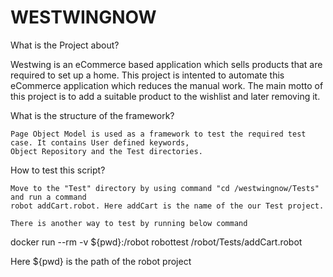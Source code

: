 # WESTWINGNOW
What is the Project about?
   
   Westwing is an eCommerce based application which sells  products that are required to set up a home.
   This project is intented to automate this eCommerce application which reduces the manual work. The main
   motto of this project is to add a suitable product to the wishlist and later removing it.

What is the structure of the framework?

    Page Object Model is used as a framework to test the required test case. It contains User defined keywords,
    Object Repository and the Test directories.

How to test this script?

    Move to the "Test" directory by using command "cd /westwingnow/Tests"  and run a command
    robot addCart.robot. Here addCart is the name of the our Test project.

    There is another way to test by running below command

docker run --rm -v ${pwd}:/robot robottest  /robot/Tests/addCart.robot


Here ${pwd} is the path of the robot project 
